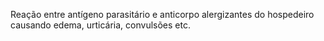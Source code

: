 Reação entre antígeno parasitário e anticorpo alergizantes do hospedeiro causando edema, urticária, convulsões etc.